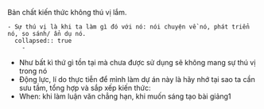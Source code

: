 Bản chất kiến thức không thú vị lắm.

	- Sự thú vị là khi ta làm gì đó với nó: nói chuyện về nó, phát triển nó, so sánh/ ẩn dụ nó.
	  collapsed:: true
		-
- Như bất kì thứ gì tồn tại mà chưa được sử dụng sẽ không mang sự thú vị trong nó
- Động lực, lí do thực tiễn để mình làm dự án này là hãy nhớ tại sao ta cần sưu tầm, tổng hợp và sắp xếp kiến thức:
- When: khi làm luận văn chẳng hạn, khi muốn sáng tạo bài giảng1